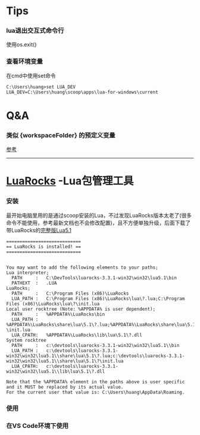 # Tips
### lua退出交互式命令行
使用os.exit()
### 查看环境变量
在cmd中使用set命令
```
C:\Users\huang>set LUA_DEV
LUA_DEV=C:\Users\huang\scoop\apps\lua-for-windows\current
```

# Q&A
### 类似 **{workspaceFolder}** 的预定义变量
[参考](https://blog.csdn.net/a435262767/article/details/103639256)

---

# [LuaRocks](https://luarocks.org/) -Lua包管理工具
### 安装
最开始电脑里用的是通过scoop安装的Lua，不过发现LuaRocks版本太老了(很多命令不能使用，参考最新文档也不会修改配置)，且不方便单独升级，后面下载了带LuaRocks的[完整版Lua5.1](http://luarocks.github.io/luarocks/releases/)

```
============================
== LuaRocks is installed! ==
============================


You may want to add the following elements to your paths;
Lua interpreter;
  PATH     :   C:\DevTools\luarocks-3.3.1-win32\win32\lua5.1\bin
  PATHEXT  :   .LUA
LuaRocks;
  PATH     :   C:\Program Files (x86)\LuaRocks
  LUA_PATH :   C:\Program Files (x86)\LuaRocks\lua\?.lua;C:\Program Files (x86)\LuaRocks\lua\?\init.lua
Local user rocktree (Note: %APPDATA% is user dependent);
  PATH     :   %APPDATA%\LuaRocks\bin
  LUA_PATH :   %APPDATA%\LuaRocks\share\lua\5.1\?.lua;%APPDATA%\LuaRocks\share\lua\5.1\?\init.lua
  LUA_CPATH:   %APPDATA%\LuaRocks\lib\lua\5.1\?.dll
System rocktree
  PATH     :   c:\devtools\luarocks-3.3.1-win32\win32\lua5.1\\bin
  LUA_PATH :   c:\devtools\luarocks-3.3.1-win32\win32\lua5.1\\share\lua\5.1\?.lua;c:\devtools\luarocks-3.3.1-win32\win32\lua5.1\\share\lua\5.1\?\init.lua
  LUA_CPATH:   c:\devtools\luarocks-3.3.1-win32\win32\lua5.1\\lib\lua\5.1\?.dll

Note that the %APPDATA% element in the paths above is user specific and it MUST be replaced by its actual value.
For the current user that value is: C:\Users\huang\AppData\Roaming.
```
### 使用

### 在VS Code环境下使用

